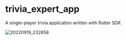 # trivia_expert_app

A single-player trivia application written with flutter SDK


![20220919_232658](https://user-images.githubusercontent.com/53054854/191131688-dc507b82-c26b-4c9b-82af-30c351058057.gif)
